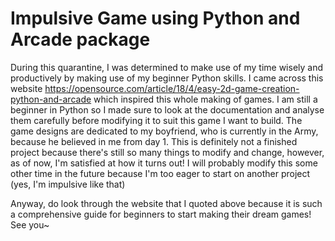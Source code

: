 # Impulsive Game using Python and Arcade package

During this quarantine, I was determined to make use of my time wisely and productively by making use of my beginner Python skills. I came across this website https://opensource.com/article/18/4/easy-2d-game-creation-python-and-arcade which inspired this whole making of games.
I am still a beginner in Python so I made sure to look at the documentation and analyse them carefully before modifying it to suit this game I want to build. The game designs are dedicated to my boyfriend, who is currently in the Army, because he believed in me from day 1. 
This is definitely not a finished project because there's still so many things to modify and change, however, as of now, I'm satisfied at how it turns out!
I will probably modify this some other time in the future because I'm too eager to start on another project (yes, I'm impulsive like that)

Anyway, do look through the website that I quoted above because it is such a comprehensive guide for beginners to start making their dream games! See you~
